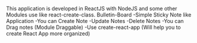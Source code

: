 This application is developed in ReactJS with NodeJS and some other Modules use like react-create-class.
Bulletin-Board
 -Simple Sticky Note like Application
 -You can Create Note
 -Update Notes
 -Delete Notes
 -You can Drag notes (Module Draggable)
 -Use create-react-app (Will help you to create React App more organized)
